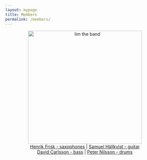 ```yaml
---
layout: mypage
title: Members
permalink: /members/
---
```


<div align="center">
<img src="{{ site.url }}/media/img/press.jpg" alt="lim the band" style="width: 360px;" />
<br />
<a href="./henrik-frisk.html">Henrik Frisk - saxophones</a>  | <a href="./samuel-hallkvist.html">Samuel Hällkvist - guitar</a> 
<br />
<a href="./david-carlsson.html">David Carlsson - bass</a> | <a href="./peter-nilsson.html">Peter Nilsson - drums</a> 
</div>
